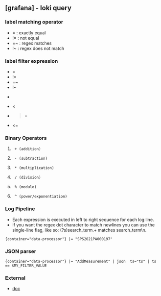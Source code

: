 ## [grafana] - loki query



### label matching operator
* = : exactly equal
* != : not equal
* =~ : regex matches
* !~ : regex does not match

### label filter expression
* =
* !=
* =~
* !~
* >
* <
* >=
* <=

### Binary Operators
1.      + (addition)
2.      - (subtraction)
3.      * (multiplication)
4.      / (division)
5.      % (modulo)
6.      ^ (power/exponentiation)

### Log Pipeline
* Each expression is executed in left to right sequence for each log line.
*  If you want the regex dot character to match newlines you can use the single-line flag, like so: (?s)search_term.+ matches search_term\n.
```qs
{container="data-processor"} |= "SPS2021PA000197"
```

### JSON parser
```qs
{container="data-processor"} |= "AddMeasurement" | json  ts="ts" | ts == $MY_FILTER_VALUE
```


### External

* [doc](https://grafana.com/docs/loki/latest/logql/log_queries/)